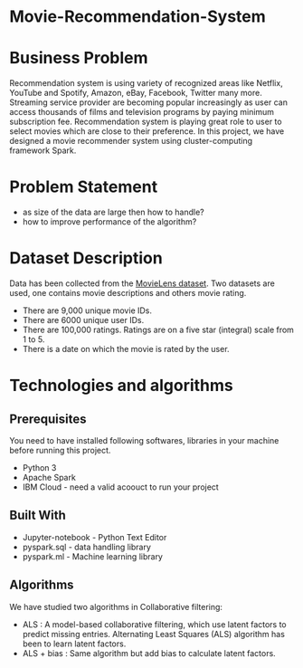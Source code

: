 # Movie-Recommendation-System

# Business Problem
Recommendation system is using variety of recognized areas like Netflix, YouTube and Spotify, Amazon, eBay, Facebook, Twitter many more. Streaming service provider are becoming popular increasingly as user can access thousands of films and television programs by paying minimum subscription fee. Recommendation system is playing great role to user to select movies which are close to their preference.  In this project, we have designed a movie recommender system using cluster-computing framework Spark.

# Problem Statement
* as size of the data are large then how to handle? 
* how to improve performance of the algorithm?

# Dataset Description
Data has been collected from the [MovieLens dataset](https://grouplens.org/datasets/movielens/latest/). 
Two datasets are used, one contains movie descriptions and others movie rating. 
* There are 9,000 unique movie IDs.
* There are 6000 unique user IDs.
* There are 100,000 ratings. Ratings are on a five star (integral) scale from 1 to 5.
* There is a date on which the movie is rated by the user.

# Technologies and algorithms
## Prerequisites
You need to have installed following softwares, libraries in your machine before running this project.
* Python 3
* Apache Spark 
* IBM Cloud - need a valid acoouct to run your project 

## Built With
* Jupyter-notebook - Python Text Editor
* pyspark.sql - data handling library
* pyspark.ml - Machine learning library

## Algorithms
We have studied two algorithms in Collaborative filtering:
* ALS : A model-based collaborative filtering, which use latent factors to predict missing entries. Alternating Least Squares (ALS) algorithm has been to learn latent factors.
* ALS + bias : Same algorithm but add bias to calculate latent factors.
